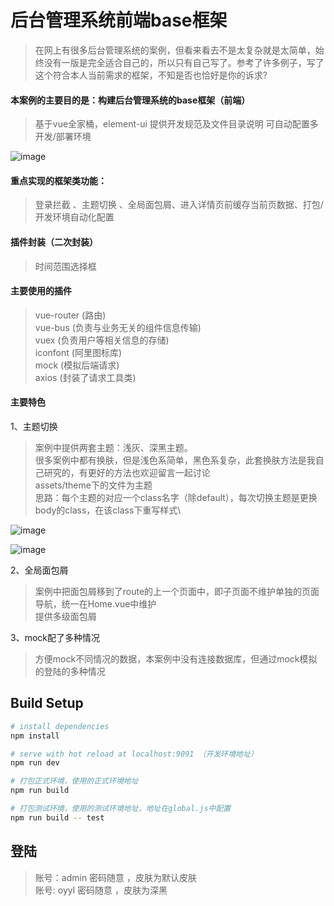 # 后台管理系统前端base框架

> 在网上有很多后台管理系统的案例，但看来看去不是太复杂就是太简单，始终没有一版是完全适合自己的，所以只有自己写了。参考了许多例子，写了这个符合本人当前需求的框架，不知是否也恰好是你的诉求?

#### 本案例的主要目的是：构建后台管理系统的base框架（前端）
>基于vue全家桶，element-ui
>提供开发规范及文件目录说明
>可自动配置多开发/部署环境

![image](https://github.com/oyai32/vuebase/blob/master/src/assets/img/dir.png)

#### 重点实现的框架类功能：
>登录拦截 、主题切换 、全局面包屑、进入详情页前缓存当前页数据、打包/开发环境自动化配置

#### 插件封装（二次封装）
>时间范围选择框

#### 主要使用的插件
>vue-router (路由)\
>vue-bus (负责与业务无关的组件信息传输)\
>vuex (负责用户等相关信息的存储)\
>iconfont (阿里图标库)\
>mock (模拟后端请求)\
>axios (封装了请求工具类)

#### 主要特色

1、主题切换
>案例中提供两套主题：浅灰、深黑主题。\
很多案例中都有换肤，但是浅色系简单，黑色系复杂，此套换肤方法是我自己研究的，有更好的方法也欢迎留言一起讨论\
assets/theme下的文件为主题\
思路：每个主题的对应一个class名字（除default），每次切换主题是更换body的class，在该class下重写样式\

![image](https://github.com/oyai32/vuebase/blob/master/src/assets/img/darkTheme.png)

![image](https://github.com/oyai32/vuebase/blob/master/src/assets/img/grayTheme.png)

2、全局面包屑
>案例中把面包屑移到了route的上一个页面中，即子页面不维护单独的页面导航，统一在Home.vue中维护\
>提供多级面包屑

3、mock配了多种情况
>方便mock不同情况的数据，本案例中没有连接数据库，但通过mock模拟的登陆的多种情况

## Build Setup

``` bash
# install dependencies
npm install

# serve with hot reload at localhost:9091 （开发环境地址）
npm run dev

# 打包正式环境，使用的正式环境地址
npm run build

# 打包测试环境，使用的测试环境地址，地址在global.js中配置
npm run build -- test
```
## 登陆
>账号：admin 密码随意 ，皮肤为默认皮肤\
>账号: oyyl 密码随意 ，皮肤为深黑
